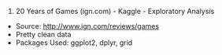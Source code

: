 
1. 20 Years of Games (ign.com) - Kaggle - Exploratory Analysis
- Source: http://www.ign.com/reviews/games
- Pretty clean data
- Packages Used: ggplot2, dplyr, grid

